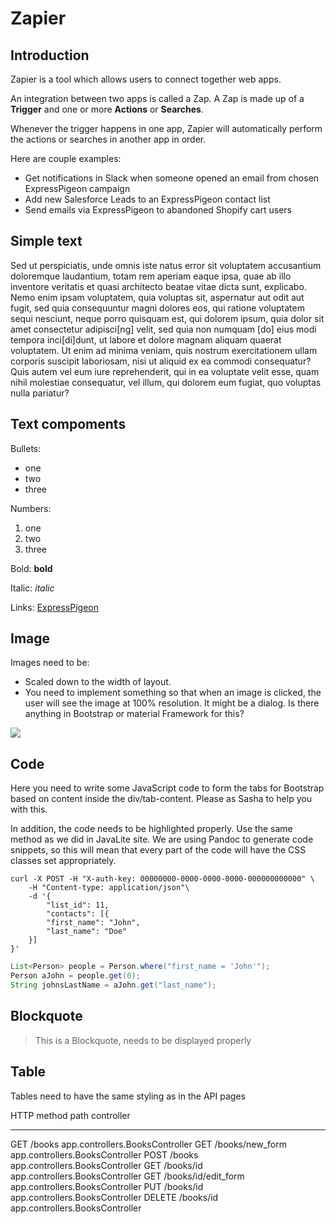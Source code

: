 # Zapier


## Introduction

Zapier is a tool which allows users to connect together web apps.

An integration between two apps is called a Zap. A Zap is made up of a **Trigger** and one or more **Actions** or **Searches**.

Whenever the trigger happens in one app, Zapier will automatically perform the actions or searches in another app in order.

Here are couple examples:

* Get notifications in Slack when someone opened an email from chosen ExpressPigeon campaign
* Add new Salesforce Leads to an ExpressPigeon contact list
* Send emails via ExpressPigeon to abandoned Shopify cart users

## Simple text

Sed ut perspiciatis, unde omnis iste natus error sit voluptatem accusantium doloremque laudantium, totam rem aperiam
eaque ipsa, quae ab illo inventore veritatis et quasi architecto beatae vitae dicta sunt, explicabo. Nemo enim ipsam
voluptatem, quia voluptas sit, aspernatur aut odit aut fugit, sed quia consequuntur magni dolores eos, qui ratione
voluptatem sequi nesciunt, neque porro quisquam est, qui dolorem ipsum, quia dolor sit amet consectetur adipisci[ng]
velit, sed quia non numquam [do] eius modi tempora inci[di]dunt, ut labore et dolore magnam aliquam quaerat voluptatem.
Ut enim ad minima veniam, quis nostrum exercitationem ullam corporis suscipit laboriosam, nisi ut aliquid ex ea commodi
consequatur? Quis autem vel eum iure reprehenderit, qui in ea voluptate velit esse, quam nihil molestiae consequatur,
vel illum, qui dolorem eum fugiat, quo voluptas nulla pariatur?

## Text compoments

Bullets:

* one
* two
* three

Numbers:

1. one
2. two
3. three


Bold:  **bold**

Italic: *italic*

Links: [ExpressPigeon](http://expresspigeon.com)




## Image

Images need to be:

* Scaled down to the width of layout.
* You need to implement something so that when an image is clicked, the user will see the image at 100% resolution.
It might be a dialog. Is there anything in Bootstrap or material Framework for this?


![](images/Selection_457.png)



## Code

Here you need to write some JavaScript code to form the tabs for Bootstrap based on
content inside the div/tab-content. Please as Sasha to help you with this.


In addition, the code needs to be highlighted properly. Use the same method as we did in JavaLite site.
 We are using Pandoc to generate code snippets, so this will mean that every part of the code will have the
 CSS classes set appropriately.


<div class="tab-content">

<div role="tabpanel" data-language="Curl" class="tab-pane active">

~~~~ {.prettyprint .numberLines}
curl -X POST -H "X-auth-key: 00000000-0000-0000-0000-000000000000" \
    -H "Content-type: application/json"\
    -d '{
        "list_id": 11,
        "contacts": [{
        "first_name": "John",
        "last_name": "Doe"
    }]
}'
~~~~

</div>

<div role="tabpanel" data-language="Java" class="tab-pane active">

~~~~ {.java .numberLines}
List<Person> people = Person.where("first_name = 'John'");
Person aJohn = people.get(0);
String johnsLastName = aJohn.get("last_name");
~~~~

</div>

</div>




## Blockquote

> This is a Blockquote, needs to be displayed properly


## Table


Tables need to have the same styling as in the API pages


HTTP method       path                  controller
-------------     --------------------  --------------------------------
GET               /books                app.controllers.BooksController
GET               /books/new\_form      app.controllers.BooksController
POST              /books                app.controllers.BooksController
GET               /books/id             app.controllers.BooksController
GET               /books/id/edit\_form  app.controllers.BooksController
PUT               /books/id             app.controllers.BooksController
DELETE            /books/id             app.controllers.BooksController


